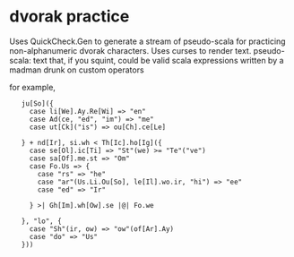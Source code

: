 dvorak practice
======

Uses QuickCheck.Gen to generate a stream of pseudo-scala for practicing non-alphanumeric dvorak characters. Uses curses to render text.
pseudo-scala: text that, if you squint, could be valid scala expressions written by a madman drunk on custom operators

for example,

```
   ju[So]({
     case li[We].Ay.Re[Wi] => "en"
     case Ad(ce, "ed", "im") => "me"
     case ut[Ck]("is") => ou[Ch].ce[Le]

   } + nd[Ir], si.wh < Th[Ic].ho[Ig]({
     case se[Ol].ic[Ti] => "St"(we) >= "Te"("ve")
     case sa[Of].me.st => "Om"
     case Fo.Us => {
       case "rs" => "he"
       case "ar"(Us.Li.Ou[So], le[Il].wo.ir, "hi") => "ee"
       case "ed" => "Ir"

     } >| Gh[Im].wh[Ow].se |@| Fo.we

   }, "lo", {
     case "Sh"(ir, ow) => "ow"(of[Ar].Ay)
     case "do" => "Us"
   }))
```
